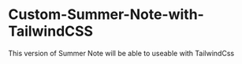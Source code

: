 # Custom-Summer-Note-with-TailwindCSS
This version of Summer Note will be able to useable with TailwindCss
